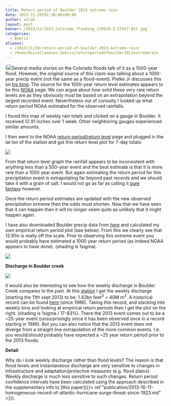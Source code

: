 ```yaml
---
title: Return period of Boulder 2013 extreme rain
date: 2013-11-20T01:30:00+00:00
author: aslak
layout: post
banner: /2013/11/2013_Colorado_flooding_130918-Z-IT417-012.jpg
categories:
  - Debris
aliases:
  - /2013/11/20/return-period-of-boulder-2013-extreme-rain/
  - /Home/Miscellaneous-Debris/returnperiodofboulder2013extremerain
---
```

!![](/2016/02/boulder207day20precip2013.png)Several media stories on the Colorado floods talk of it as a 1000-year flood. However, the original source of this claim was talking about a 1000-year precip event (not the same as a flood-event). Pielke Jr discusses this on [his blog](http://rogerpielkejr.blogspot.dk/2013/09/how-fantasy-becomes-fact.html?m=1). The source for the 1000-year return level estimates appears to be this [NOAA](http://hdsc.nws.noaa.gov/hdsc/pfds/pfds_map_cont.html?bkmrk=co) page. We can argue about how solid these very rare return levels are as they obviously must be based on an extrapolation beyond the largest recorded event. Nevertheless out of curiosity I looked up what return period NOAA estimated for the observed rainfalls.
  
I found this map of weekly rain totals and clicked on a gauge in Boulder. It received 12.91 inches over 1 week. Other neighboring gauges experienced similar amounts.
  
I then went to the NOAA [return-period/return level](http://hdsc.nws.noaa.gov/hdsc/pfds/pfds_map_cont.html?bkmrk=co) page and plugged in the lat lon of the station and got this return level plot for 7-day totals:
  
![](/2016/02/7day20return.png)
  
From that return level graph the rainfall appears to be inconsistent with anything less than a 500-year event and the best estimate is that it is more rare than a 1000 year event. But again estimating the return period for this precipitation event is extrapolating far beyond past records and we should take it with a grain of salt. I would not go as far as calling it [pure fantasy](http://rogerpielkejr.blogspot.dk/2013/09/how-fantasy-becomes-fact.html) however.
  
Once the return period estimates are updated with the new observed precipitation extreme then the odds must shorten. Now that we have seen that it can happen then it will no longer seem quite as unlikely that it might happen again.
  
I have also downloaded Boulder precip data from [here](http://www.esrl.noaa.gov/psd/boulder/data.daily.html) and calculated my own empirical return period plot (see below). From this we clearly see that 12.91in is really off the scale. Prior to observing this extreme event you would probably have estimated a 1000 year return period (as indeed NOAA appears to have done). (shading is 1sigma).
  
![](/2016/02/ColoradoPrecip.png)

**Discharge in Boulder creek**
  
![](/2016/02/Colorado2013.png)
  
It would also be interesting to see how the weekly discharge in Boulder Creek compares to the past. At this [station](http://waterdata.usgs.gov/nwis/uv?cb_00060=on&format=gif_default&period=&begin_date=2013-09-11&end_date=2013-09-21&site_no=06730200) I get the weekly discharge (starting the 11th sept 2013) to be: 1.42bn feet<sup>3</sup> = 40M m<sup>3</sup>. A historical record can be found [here](http://waterdata.usgs.gov/co/nwis/dv?cb_00060=on&format=rdb&period=&begin_date=1986-10-01&end_date=2013-09-19&site_no=06730200&referred_module=sw) (since 1986). Taking this record, and stacking into weekly bins and looking at empirical return periods then I get the plot on the right. (shading is 1sigma / 17-83%). There the 2013 event comes out to be a ~25-year event (unsurprisingly since it has been observed once in a record starting in 1986). But you can also notice that the 2013 event does not diverge from a straight line extrapolation of the more common events. I.e. you would/should probably have expected a ~25 year return period prior to the 2013 floods.
  
**Detail**:
  
Why do i look weekly discharge rather than flood levels? The reason is that flood levels and instantaneous discharge are very sensitive to changes in infrastructure and adaptation/protective measures (e.g. flood plains). Weekly discharge is much less sensitive to such changes. Return period confidence intervals have been calculated using the approach described in the supplementary info to [this paper]({{< ref "publication/2013-10-11-homogeneous-record-of-atlantic-hurricane-surge-threat-since-1923.md" >}}).
